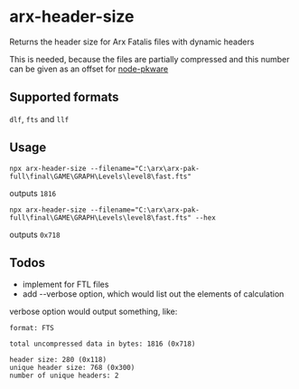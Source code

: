 # arx-header-size

Returns the header size for Arx Fatalis files with dynamic headers

This is needed, because the files are partially compressed and this number can be given as an offset for [node-pkware](https://github.com/meszaros-lajos-gyorgy/node-pkware)

## Supported formats

`dlf`, `fts` and `llf`

## Usage

`npx arx-header-size --filename="C:\arx\arx-pak-full\final\GAME\GRAPH\Levels\level8\fast.fts"`

outputs `1816`

`npx arx-header-size --filename="C:\arx\arx-pak-full\final\GAME\GRAPH\Levels\level8\fast.fts" --hex`

outputs `0x718`

## Todos

* implement for FTL files
* add --verbose option, which would list out the elements of calculation

verbose option would output something, like:

```
format: FTS

total uncompressed data in bytes: 1816 (0x718)

header size: 280 (0x118)
unique header size: 768 (0x300)
number of unique headers: 2
```
